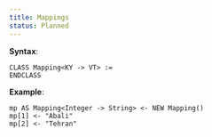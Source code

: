 ```yaml
---
title: Mappings
status: Planned
---
```

**Syntax**:

```
CLASS Mapping<KY -> VT> :=
ENDCLASS
```

**Example**:

```
mp AS Mapping<Integer -> String> <- NEW Mapping()
mp[1] <- "Abali"
mp[2] <- "Tehran"
```